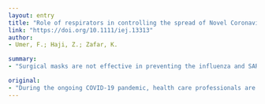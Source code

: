 ```yaml
---
layout: entry
title: "Role of respirators in controlling the spread of Novel Coronavirus (Covid-19) among dental health care providers: a review"
link: "https://doi.org/10.1111/iej.13313"
author:
- Umer, F.; Haji, Z.; Zafar, K.

summary:
- "Surgical masks are not effective in preventing the influenza and SARS. It is vital to use respirators which have been proven to offer better protection against droplets, aerosols and fluid penetration. The most commonly used FFR is the N95 disposable respirator, which is tight fitting and has a 95% or above particle filtering efficiency for a median particle size of 0.3 micrometer."

original:
- "During the ongoing COVID-19 pandemic, health care professionals are at the forefront of managing the highly infectious corona virus. As the most common route of transmission is via aerosols and droplet inhalation, it is critical for health care workers to have the correct personal protective equipment (PPE) including gowns, masks, and goggles. Surgical masks are not effective in preventing the influenza and SARS, so they are unlikely to be able to resist contaminated aerosols form entering the respiratory system. Therefore, it is vital to use respirators which have been proven to offer better protection against droplets, aerosols and fluid penetration and which form a tight seal around the mouth and nose. Various types of respirators are used in healthcare settings, such as half-mask filtering facepiece respirators (FFRs) and powered air-purifying respirators (PAPRs). The most commonly used FFR is the N95 disposable respirator, which is tight fitting and has a 95% or above particle filtering efficiency for a median particle size of 0.3 micrometer. This review discusses respirators, their purpose, typs, clinical efficiency and proper donning and doffing techniques."
---
```


